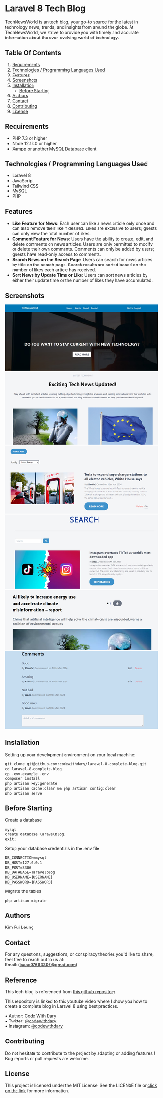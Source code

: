 # Laravel 8 Tech Blog
TechNewsWorld is an tech blog, your go-to source for the latest in technology news, trends, and insights from around the globe. At TechNewsWorld, we strive to provide you with timely and accurate information about the ever-evolving world of technology.


## Table Of Contents
1. [Requirements](#Requirements)
2. [Technologies / Programming Languages Used](#technologies--programming-languages-used)
3. [Features](#Features)
4. [Screenshots](#Screenshots)
5. [Installation](#installation)
    - [Before Starting](#before-starting)
6. [Authors](#Authors)
7. [Contact](#Contact)
8. [Contributing](#Contributing)
9. [License](#License)


## Requirements
+	PHP 7.3 or higher <br>
+	Node 12.13.0 or higher <br>
+	Xampp or another MySQL Database client <br>

## Technologies / Programming Languages Used
+ Laravel 8
+ JavaScript
+ Tailwind CSS
+ MySQL
+ PHP

## Features
+ **Like Feature for News**: Each user can like a news article only once and can also remove their like if desired. Likes are exclusive to users; guests can only view the total number of likes.
+ **Comment Feature for News**: Users have the ability to create, edit, and delete comments on news articles. Users are only permitted to modify or delete their own comments. Comments can only be added by users; guests have read-only access to comments.
+ **Search News on the Search Page**: Users can search for news articles by title on the search page. Search results are sorted based on the number of likes each article has received.
+ **Sort News by Update Time or Like**: Users can sort news articles by either their update time or the number of likes they have accumulated.


## Screenshots
![Main page sideshow image](https://github.com/isaackk60/techBlog/blob/main/imagesReadme/main_page.jpg) <br/>
![Main page show recent news image](https://github.com/isaackk60/techBlog/blob/main/imagesReadme/main_page_2.png) <br/>
![News page image](https://github.com/isaackk60/techBlog/blob/main/imagesReadme/news_page.png) <br/>
![Search page image](https://github.com/isaackk60/techBlog/blob/main/imagesReadme/search_page.jpg) <br/>
![Like button image](https://github.com/isaackk60/techBlog/blob/main/imagesReadme/like_button.png) <br/>
![Comments image](https://github.com/isaackk60/techBlog/blob/main/imagesReadme/comments.png)


## Installation
Setting up your development environment on your local machine: <br>
```
git clone git@github.com:codewithdary/laravel-8-complete-blog.git
cd laravel-8-complete-blog
cp .env.example .env
composer install
php artisan key:generate
php artisan cache:clear && php artisan config:clear
php artisan serve
```

## Before Starting
Create a database <br>
```
mysql
create database laravelblog;
exit;
```

Setup your database credentials in the .env file <br>
```
DB_CONNECTION=mysql
DB_HOST=127.0.0.1
DB_PORT=3306
DB_DATABASE=laravelblog
DB_USERNAME={USERNAME}
DB_PASSWORD={PASSWORD}
```

Migrate the tables
```
php artisan migrate
```

## Authors
Kim Fui Leung

## Contact
For any questions, suggestions, or conspiracy theories you'd like to share, feel free to reach out to us at:<br/>
Email: (isaac97663396@gmail.com)

## Reference

This tech blog is referenced from [this github repository](https://github.com/MeabhG97/laravel-blog.git)

This repository is linked to [this youtube video](https://www.youtube.com/watch?v=HKJDLXsTr8A&t=4710s) where I show you how to create a complete blog in Laravel 8 using best practices.

•	Author: Code With Dary <br>
•	Twitter: [@codewithdary](https://twitter.com/codewithdary) <br>
•	Instagram: [@codewithdary](https://www.instagram.com/codewithdary/) <br>

## Contributing
Do not hesitate to contribute to the project by adapting or adding features ! Bug reports or pull requests are welcome.

## License
This project is licensed under the MIT License. See the LICENSE file or [click on the link](https://choosealicense.com/licenses/mit/) for more information.


